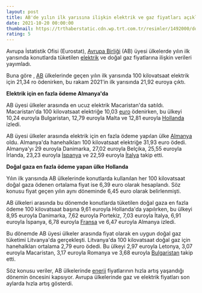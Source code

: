 ```yaml
--- 
layout: post
title: AB'de yılın ilk yarısına ilişkin elektrik ve gaz fiyatları açıklandı
date: 2021-10-20 00:00:00
thumbnail: https://trthaberstatic.cdn.wp.trt.com.tr/resimler/1492000/dogal-gaz-1493125.jpg
rating: 5
---
```

<p>
	Avrupa İstatistik Ofisi (Eurostat), <a href="https://www.trthaber.com/etiket/avrupa-birligi/" target="_blank">Avrupa Birliği</a> (AB) üyesi ülkelerde yılın ilk yarısında konutlarda tüketilen <a href="https://www.trthaber.com/etiket/elektrik/" target="_blank">elektrik</a> ve doğal gaz fiyatlarına ilişkin verileri yayımladı.</p>
<p>
	Buna göre , <a href="https://www.trthaber.com/etiket/ab/" target="_blank">AB</a> ülkelerinde geçen yılın ilk yarısında 100 kilovatsaat elektrik için 21,34 ro ödenirken, bu rakam 2021'in ilk yarısında 21,92 euroya çıktı.</p>
<p>
	<strong>Elektrik için en fazla ödeme Almanya'da</strong></p>
<p>
	AB üyesi ülkeler arasında en ucuz elektrik Macaristan'da satıldı. Macaristan'da 100 kilovatsaat elektriğe 10,03 <a href="https://www.trthaber.com/etiket/euro/" target="_blank">euro</a> ödenirken, bu ülkeyi 10,24 euroyla Bulgaristan, 12,79 euroyla Malta ve 12,81 euroyla <a href="https://www.trthaber.com/etiket/hollanda/" target="_blank">Hollanda</a> izledi.</p>
<p>
	AB üyesi ülkeler arasında elektrik için en fazla ödeme yapılan ülke <a href="https://www.trthaber.com/etiket/almanya/" target="_blank">Almanya</a> oldu. Almanya'da hanehalkları 100 kilovatsaat elektriğe 31,93 euro ödedi. Almanya'yı 29 euroyla Danimarka, 27,02 euroyla Belçika, 25,55 euroyla İrlanda, 23,23 euroyla <a href="https://www.trthaber.com/etiket/ispanya/" target="_blank">İspanya</a> ve 22,59 euroyla <a href="https://www.trthaber.com/etiket/italya/" target="_blank">İtalya</a> takip etti.</p>
<p>
	<strong>Doğal gaza en fazla ödeme yapan ülke Hollanda</strong></p>
<p>
	Yılın ilk yarısında AB ülkelerinde konutlarda kullanılan her 100 kilovatsaat doğal gaza ödenen ortalama fiyat ise 6,39 euro olarak hesaplandı. Söz konusu fiyat geçen yılın aynı döneminde 6,45 euro olarak belirlenmişti.</p>
<p>
	AB ülkeleri arasında bu dönemde konutlarda tüketilen doğal gaza en fazla ödeme 100 kilovatsaat başına 9,61 euroyla Hollanda'da yapılırken, bu ülkeyi 8,95 euroyla Danimarka, 7,62 euroyla Portekiz, 7,03 euroyla İtalya, 6,91 euroyla İspanya, 6,78 euroyla <a href="https://www.trthaber.com/etiket/fransa/" target="_blank">Fransa</a> ve 6,47 euroyla Almanya izledi.</p>
<p>
	Bu dönemde AB üyesi ülkeler arasında fiyat olarak en uygun doğal gaz tüketimi Litvanya'da gerçekleşti. Litvanya'da 100 kilovatsaat doğal gaz için hanehalkları ortalama 2,79 euro ödedi. Bu ülkeyi 2,97 euroyla Letonya, 3,07 euroyla Macaristan, 3,17 euroyla Romanya ve 3,68 euroyla <a href="https://www.trthaber.com/etiket/bulgaristan/" target="_blank">Bulgaristan</a> takip etti.</p>
<p>
	Söz konusu veriler, AB ülkelerinde <a href="https://www.trthaber.com/etiket/enerji/" target="_blank">enerji</a> fiyatlarının hızla artış yaşandığı dönemin öncesini kapsıyor. Avrupa ülkelerinde gaz ve elektrik fiyatları son aylarda hızla artış gösterdi.</p>
